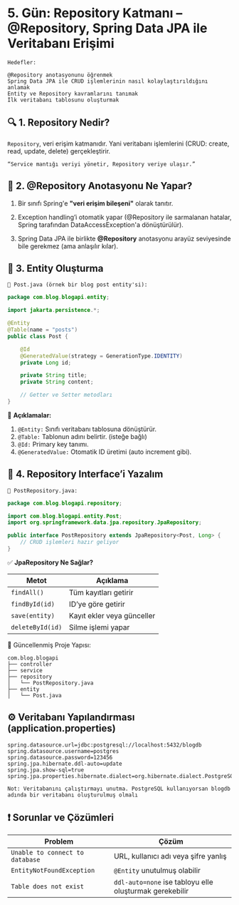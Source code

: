 # 5. Gün: Repository Katmanı – @Repository, Spring Data JPA ile Veritabanı Erişimi

```
Hedefler:

@Repository anotasyonunu öğrenmek
Spring Data JPA ile CRUD işlemlerinin nasıl kolaylaştırıldığını anlamak
Entity ve Repository kavramlarını tanımak
İlk veritabanı tablosunu oluşturmak
```

## 🔍 1. Repository Nedir?

`Repository`, veri erişim katmanıdır. Yani veritabanı işlemlerini (CRUD: create, read, update, delete) gerçekleştirir.

`“Service mantığı veriyi yönetir, Repository veriye ulaşır.”`

## 🧩 2. @Repository Anotasyonu Ne Yapar?

1. Bir sınıfı Spring'e __"veri erişim bileşeni"__ olarak tanıtır.

2. Exception handling’i otomatik yapar (@Repository ile sarmalanan hatalar, Spring tarafından DataAccessException'a dönüştürülür).

3. Spring Data JPA ile birlikte __@Repository__ anotasyonu arayüz seviyesinde bile gerekmez (ama anlaşılır kılar).


## 📁 3. Entity Oluşturma

`📄 Post.java (örnek bir blog post entity'si):`

```Java
package com.blog.blogapi.entity;

import jakarta.persistence.*;

@Entity
@Table(name = "posts")
public class Post {

    @Id
    @GeneratedValue(strategy = GenerationType.IDENTITY)
    private Long id;

    private String title;
    private String content;

    // Getter ve Setter metodları
}
```

🔎 __Açıklamalar:__

1. `@Entity:` Sınıfı veritabanı tablosuna dönüştürür.
2. `@Table:` Tablonun adını belirtir. (isteğe bağlı)
3. `@Id:` Primary key tanımı.
4. `@GeneratedValue:` Otomatik ID üretimi (auto increment gibi).

## 🧪 4. Repository Interface’i Yazalım

`📄 PostRepository.java:`

```Java
package com.blog.blogapi.repository;

import com.blog.blogapi.entity.Post;
import org.springframework.data.jpa.repository.JpaRepository;

public interface PostRepository extends JpaRepository<Post, Long> {
    // CRUD işlemleri hazır geliyor
}
```

✅ __JpaRepository Ne Sağlar?__

| Metot            | Açıklama                   |
| ---------------- | -------------------------- |
| `findAll()`      | Tüm kayıtları getirir      |
| `findById(id)`   | ID’ye göre getirir         |
| `save(entity)`   | Kayıt ekler veya günceller |
| `deleteById(id)` | Silme işlemi yapar         |


📂 Güncellenmiş Proje Yapısı:

```
com.blog.blogapi
├── controller
├── service
├── repository
│   └── PostRepository.java
├── entity
│   └── Post.java
```

## ⚙️ Veritabanı Yapılandırması (application.properties)

```properties
spring.datasource.url=jdbc:postgresql://localhost:5432/blogdb
spring.datasource.username=postgres
spring.datasource.password=123456
spring.jpa.hibernate.ddl-auto=update
spring.jpa.show-sql=true
spring.jpa.properties.hibernate.dialect=org.hibernate.dialect.PostgreSQLDialect
```

`Not: Veritabanını çalıştırmayı unutma. PostgreSQL kullanıyorsan blogdb adında bir veritabanı oluşturulmuş olmalı`

## ❗️ Sorunlar ve Çözümleri

| Problem                         | Çözüm                                                   |
| ------------------------------- | ------------------------------------------------------- |
| `Unable to connect to database` | URL, kullanıcı adı veya şifre yanlış                    |
| `EntityNotFoundException`       | `@Entity` unutulmuş olabilir                            |
| `Table does not exist`          | `ddl-auto=none` ise tabloyu elle oluşturmak gerekebilir |



